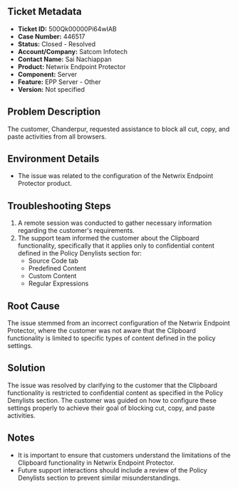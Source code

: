 ## Ticket Metadata
- **Ticket ID:** 500Qk00000Pi64wIAB
- **Case Number:** 446517
- **Status:** Closed - Resolved
- **Account/Company:** Satcom Infotech
- **Contact Name:** Sai Nachiappan
- **Product:** Netwrix Endpoint Protector
- **Component:** Server
- **Feature:** EPP Server - Other
- **Version:** Not specified

## Problem Description
The customer, Chanderpur, requested assistance to block all cut, copy, and paste activities from all browsers.

## Environment Details
- The issue was related to the configuration of the Netwrix Endpoint Protector product.

## Troubleshooting Steps
1. A remote session was conducted to gather necessary information regarding the customer's requirements.
2. The support team informed the customer about the Clipboard functionality, specifically that it applies only to confidential content defined in the Policy Denylists section for:
   - Source Code tab
   - Predefined Content
   - Custom Content
   - Regular Expressions

## Root Cause
The issue stemmed from an incorrect configuration of the Netwrix Endpoint Protector, where the customer was not aware that the Clipboard functionality is limited to specific types of content defined in the policy settings.

## Solution
The issue was resolved by clarifying to the customer that the Clipboard functionality is restricted to confidential content as specified in the Policy Denylists section. The customer was guided on how to configure these settings properly to achieve their goal of blocking cut, copy, and paste activities.

## Notes
- It is important to ensure that customers understand the limitations of the Clipboard functionality in Netwrix Endpoint Protector.
- Future support interactions should include a review of the Policy Denylists section to prevent similar misunderstandings.